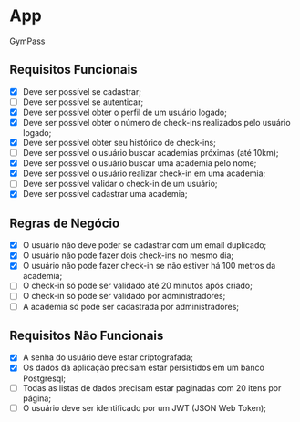 # App

GymPass

## Requisitos Funcionais
- [x] Deve ser possível se cadastrar;
- [ ] Deve ser possível se autenticar;
- [x] Deve ser possível obter o perfil de um usuário logado;
- [x] Deve ser possível obter o número de check-ins realizados pelo usuário logado;
- [x] Deve ser possível obter seu histórico de check-ins;
- [ ] Deve ser possível o usuário buscar academias próximas (até 10km);
- [x] Deve ser possível o usuário buscar uma academia pelo nome;
- [x] Deve ser possível o usuário realizar check-in em uma academia;
- [ ] Deve ser possível validar o check-in de um usuário;
- [x] Deve ser possível cadastrar uma academia;

## Regras de Negócio
- [x] O usuário não deve poder se cadastrar com um email duplicado;
- [x] O usuário não pode fazer dois check-ins no mesmo dia;
- [x] O usuário não pode fazer check-in se não estiver há 100 metros da academia;
- [ ] O check-in só pode ser validado até 20 minutos após criado;
- [ ] O check-in só pode ser validado por administradores;
- [ ] A academia só pode ser cadastrada por administradores;

## Requisitos Não Funcionais
- [x] A senha do usuário deve estar criptografada;
- [x] Os dados da aplicação precisam estar persistidos em um banco Postgresql;
- [ ] Todas as listas de dados precisam estar paginadas com 20 itens por página;
- [ ] O usuário deve ser identificado por um JWT (JSON Web Token);

